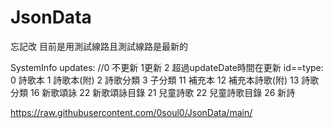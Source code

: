 # JsonData


忘記改 目前是用測試線路且測試線路是最新的


SystemInfo
updates: //0 不更新 1更新 2 超過updateDate時間在更新
id==type: 
0 詩歌本 1 詩歌本(附) 2 詩歌分類 3 子分類 11 補充本 12 補充本詩歌(附) 13 詩歌分類 16 新歌頌詠 22 新歌頌詠目錄 21 兒童詩歌 22 兒童詩歌目錄 26 新詩

https://raw.githubusercontent.com/0soul0/JsonData/main/
